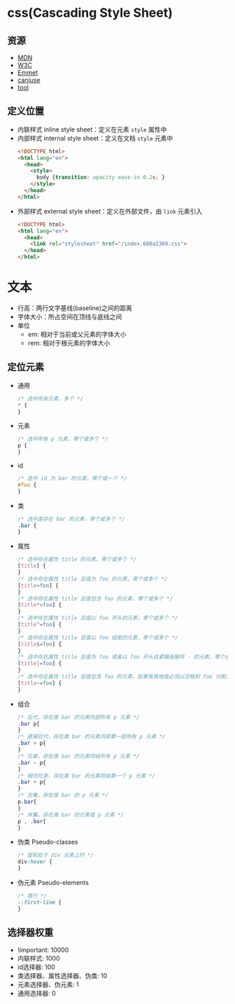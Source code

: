# css(Cascading Style Sheet)

## 资源

- [MDN](https://developer.mozilla.org/en-US/)
- [W3C](https://www.w3.org)
- [Emmet](https://docs.emmet.io/cheat-sheet/)
- [caniuse](https://caniuse.com)
- [tool](https://html-css-js.com/)

## 定义位置

- 内联样式 inline style sheet：定义在元素 `style` 属性中
- 内部样式 internal style sheet：定义在文档 `style` 元素中
  ```html
  <!DOCTYPE html>
  <html lang="en">
    <head>
      <style>
        body {transition: opacity ease-in 0.2s; }
      </style>
    </head>
  </html>
  ```
- 外部样式 external style sheet：定义在外部文件，由 `link` 元素引入
  ```html
  <!DOCTYPE html>
  <html lang="en">
    <head>
      <link rel="stylesheet" href="/index.600a2369.css">
    </head>
  </html>
  ```

# 文本

- 行高：两行文字基线(baseline)之间的距离
- 字体大小：所占空间在顶线与底线之间
- 单位
  - em: 相对于当前或父元素的字体大小
  - rem: 相对于根元素的字体大小

## 定位元素

- 通用
  ```css
  /* 选中所有元素，多个 */
  * {
  }
  ```
- 元素
  ```css
  /* 选中所有 p 元素，零个或多个 */
  p {
  }
  ```
- id
  ```css
  /* 选中 id 为 bar 的元素，零个或一个 */
  #foo {
  }
  ```
- 类
  ```css
  /* 选中类存在 bar 的元素，零个或多个 */
  .bar {
  }
  ```
- 属性
  ```css
  /* 选中存在属性 title 的元素，零个或多个 */
  [title] {
  }
  /* 选中存在属性 title 且值为 foo 的元素，零个或多个 */
  [title=foo] {
  }
  /* 选中存在属性 title 且值包含 foo 的元素，零个或多个 */
  [title*=foo] {
  }
  /* 选中存在属性 title 且值以 foo 开头的元素，零个或多个 */
  [title^=foo] {
  }
  /* 选中存在属性 title 且值以 foo 结尾的元素，零个或多个 */
  [title$=foo] {
  }
  /* 选中存在属性 title 且值为 foo 或者以 foo 开头且紧跟连接符 - 的元素，零个或多个 */
  [title|=foo] {
  }
  /* 选中存在属性 title 且值包含 foo 的元素，如果有其他值必须以空格和 foo 分割，零个或多个 */
  [title~=foo] {
  }
  ```
- 组合
  ```css
  /* 后代，存在类 bar 的元素内部所有 p 元素 */
  .bar p{
  }
  /* 直接后代，存在类 bar 的元素内部第一层所有 p 元素 */
  .bar > p{
  }
  /* 兄弟，存在类 bar 的元素同级所有 p 元素 */
  .bar ~ p{
  }
  /* 相邻兄弟，存在类 bar 的元素同级第一个 p 元素 */
  .bar + p{
  }
  /* 交集，存在类 bar 的 p 元素 */
  p.bar{
  }
  /* 并集，存在类 bar 的元素或 p 元素 */
  p , .bar{
  }
  ```
- 伪类 Pseudo-classes
  ```css
  /* 鼠标处于 div 元素上时 */
  div:hover {
  }
  ```
- 伪元素 Pseudo-elements
  ```css
  /* 首行 */
  ::first-line {
  }
  ```

## 选择器权重

- !important: 10000
- 内联样式: 1000
- id选择器: 100
- 类选择器、属性选择器、伪类: 10
- 元素选择器、伪元素: 1
- 通用选择器: 0

